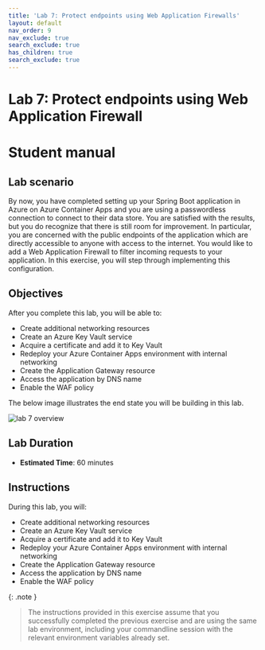 ```yaml
---
title: 'Lab 7: Protect endpoints using Web Application Firewalls'
layout: default
nav_order: 9
nav_exclude: true
search_exclude: true
has_children: true
search_exclude: true
---
```


# Lab 7: Protect endpoints using Web Application Firewall

# Student manual

## Lab scenario

By now, you have completed setting up your Spring Boot application in Azure on Azure Container Apps and you are using a passwordless connection to connect to their data store. You are satisfied with the results, but you do recognize that there is still room for improvement. In particular, you are concerned with the public endpoints of the application which are directly accessible to anyone with access to the internet. You would like to add a Web Application Firewall to filter incoming requests to your application. In this exercise, you will step through implementing this configuration.

## Objectives

After you complete this lab, you will be able to:

- Create additional networking resources
- Create an Azure Key Vault service
- Acquire a certificate and add it to Key Vault
- Redeploy your Azure Container Apps environment with internal networking
- Create the Application Gateway resource
- Access the application by DNS name
- Enable the WAF policy

The below image illustrates the end state you will be building in this lab.

![lab 7 overview](../../images/acalab7.png)

## Lab Duration

- **Estimated Time**: 60 minutes

## Instructions

During this lab, you will:

- Create additional networking resources
- Create an Azure Key Vault service
- Acquire a certificate and add it to Key Vault
- Redeploy your Azure Container Apps environment with internal networking
- Create the Application Gateway resource
- Access the application by DNS name
- Enable the WAF policy

{: .note }
> The instructions provided in this exercise assume that you successfully completed the previous exercise and are using the same lab environment, including your commandline session with the relevant environment variables already set.
